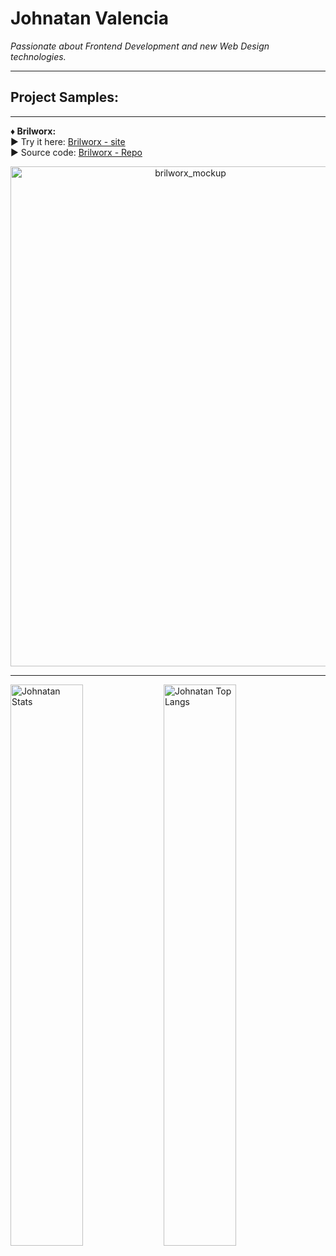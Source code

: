 # **Johnatan Valencia**

*Passionate about Frontend Development and new Web Design technologies.*
<hr>

## **Project Samples:**
<hr>

**♦ Brilworx:** <br/>
  ► Try it here: [Brilworx - site](https://johnatanvq.github.io/Brilworx-WebPage/) <br/>
  ► Source code: [Brilworx - Repo](https://github.com/Johnatanvq/Brilworx-WebPage)
  
<div align="center">
  <img width="560" height="800" alt="brilworx_mockup" src="https://github.com/user-attachments/assets/3042707a-0991-460f-a817-32e641b5567a" />
</div>

<hr>

<img alt="Johnatan Stats" align="left" width="48%" src="https://github-readme-stats.vercel.app/api?username=johnatanvq&show_icons=true"> 

<img alt="Johnatan Top Langs" align="left" width="48%" src="https://github-readme-stats.vercel.app/api/top-langs/?username=johnatanvq&show_icons=true"/>
